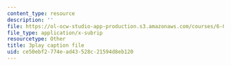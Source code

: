 ```yaml
---
content_type: resource
description: ''
file: https://ol-ocw-studio-app-production.s3.amazonaws.com/courses/6-042j-mathematics-for-computer-science-spring-2015/ce50ebf2774ead43528c21594d8eb120_v6axtBS6IF8.srt
file_type: application/x-subrip
resourcetype: Other
title: 3play caption file
uid: ce50ebf2-774e-ad43-528c-21594d8eb120
---
```

